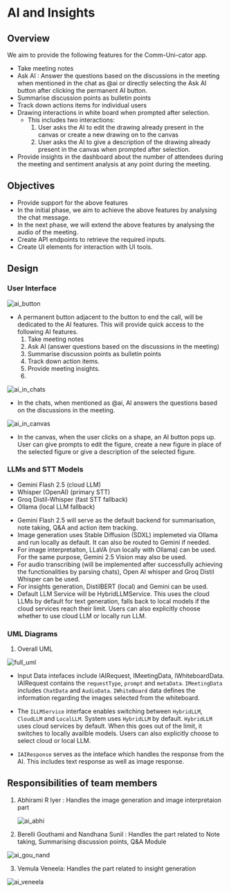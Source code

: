 # AI and Insights

## Overview
We aim to provide the following features for the Comm-Uni-cator app.
- Take meeting notes
- Ask AI : Answer the questions based on the discussions in the meeting when mentioned in the chat as @ai or directly selecting the Ask AI button after clicking the permanent AI button.
- Summarise discussion points as bulletin points
- Track down actions items for individual users
- Drawing interactions in white board when prompted after selection.
    - This includes two interactions:
        1. User asks the AI to edit the drawing already present in the canvas or create a new drawing on to the canvas
        2. User asks the AI to give a description of the drawing already present in the canvas when prompted after selection.
- Provide insights in the dashboard about the number of attendees during the meeting and sentiment analysis at any point during the meeting.

## Objectives
- Provide support for the above features
- In the initial phase, we aim to achieve the above features by analysing the chat message.
- In the next phase, we will extend the above features by analysing the audio of the meeting.
- Create API endpoints to retrieve the required inputs.
- Create UI elements for interaction with UI tools.

## Design

### User Interface

![ai_button](https://github.com/user-attachments/assets/9e4d4cf9-3b35-424e-aa63-8e888d7a7065)

- A permanent button adjacent to the button to end the call, will be dedicated to the AI features. This will provide quick access to the following AI features.
    1. Take meeting notes
    2. Ask AI (answer questions based on the discussions in the meeting)
    3. Summarise discussion points as bulletin points
    4. Track down action items.
    5. Provide meeting insights.
    6. 
![ai_in_chats](https://github.com/user-attachments/assets/def326e7-9819-47e8-981a-6c71f3414c65)

- In the chats, when mentioned as @ai, AI answers the questions based on the discussions in the meeting.

![ai_in_canvas](https://github.com/user-attachments/assets/215d1615-4d11-4d11-8202-db4417ab584b)

- In the canvas, when the user clicks on a shape, an AI button pops up. User can give prompts to edit the figure, create a new figure in place of the selected figure or give a description of the selected figure.

### LLMs and STT Models
- Gemini Flash 2.5 (cloud LLM)
- Whisper (OpenAI) (primary STT)
- Groq Distil-Whisper (fast STT fallback)
- Ollama (local LLM fallback)

+ Gemini Flash 2.5 will serve as the default backend for summarisation, note taking, Q&A and action item tracking.
+ Image generation uses Stable Diffusion (SDXL) implemeted via Ollama and run locally as default. It can also be routed to Gemini if needed.
+ For image interpretaiton, LLaVA (run locally with Ollama) can be used. For the same purpose, Gemini 2.5 Vision may also be used. 
+ For audio transcribing (will be implemented after successfully achieving the functionalities by parsing chats), Open AI whisper and Groq Distil Whisper can be used. 
+ For insights generation, DistilBERT (local) and Gemini can be used.
+ Default LLM Service will be HybridLLMService. This uses the cloud LLMs by default for text generation, falls back to local models if the cloud services reach their limit. Users can also explicitly choose whether to use cloud LLM or locally run LLM.

### UML Diagrams

1. Overall UML
   
![full_uml](https://github.com/user-attachments/assets/c2b6bde5-2d82-42b7-916a-56e5e41a63eb)

- Input Data intefaces include IAIRequest, IMeetingData, IWhiteboardData. IAIRequest contains the `requestType`, `prompt` and `metaData`. `IMeetingData` includes `ChatData` and `AudioData`. `IWhiteBoard` data defines the information regarding the images selected from the whiteboard.

- The `ILLMService` interface enables switching between `HybridLLM`, `CloudLLM` and `LocalLLM`. System uses `HybridLLM` by default. `HybridLLM` uses cloud services by default. When this goes out of the limit, it switches to locally availble models. Users can also explicitly choose to select cloud or local LLM.

- `IAIResponse` serves as the inteface which handles the response from the AI. This includes text response as well as image response.


## Responsibilities of team members

1. Abhirami R Iyer : Handles the image generation and image interpretaion part

   ![ai_abhi](https://github.com/user-attachments/assets/d801caec-8c7d-4a77-9db4-720175b2230e)

2. Berelli Gouthami and Nandhana Sunil : Handles the part related to Note taking, Summarising discussion points, Q&A Module

![ai_gou_nand](https://github.com/user-attachments/assets/d771903e-28ea-4294-b3ec-d374569d4922)

3. Vemula Veneela: Handles the part related to insight generation

![ai_veneela](https://github.com/user-attachments/assets/f4b5e210-b55c-4618-a29a-880f905224b2)


